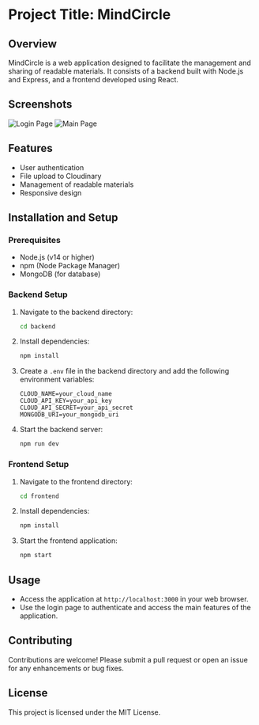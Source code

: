 # Project Title: MindCircle

## Overview
MindCircle is a web application designed to facilitate the management and sharing of readable materials. It consists of a backend built with Node.js and Express, and a frontend developed using React.

## Screenshots
![Login Page](src/assets/screenshots/scr1.png)
![Main Page](src/assets/screenshots/scr2.png)

## Features
- User authentication
- File upload to Cloudinary
- Management of readable materials
- Responsive design

## Installation and Setup

### Prerequisites
- Node.js (v14 or higher)
- npm (Node Package Manager)
- MongoDB (for database)

### Backend Setup
1. Navigate to the backend directory:
   ```bash
   cd backend
   ```

2. Install dependencies:
   ```bash
   npm install
   ```

3. Create a `.env` file in the backend directory and add the following environment variables:
   ```
   CLOUD_NAME=your_cloud_name
   CLOUD_API_KEY=your_api_key
   CLOUD_API_SECRET=your_api_secret
   MONGODB_URI=your_mongodb_uri
   ```

4. Start the backend server:
   ```bash
   npm run dev
   ```

### Frontend Setup
1. Navigate to the frontend directory:
   ```bash
   cd frontend
   ```

2. Install dependencies:
   ```bash
   npm install
   ```

3. Start the frontend application:
   ```bash
   npm start
   ```

## Usage
- Access the application at `http://localhost:3000` in your web browser.
- Use the login page to authenticate and access the main features of the application.

## Contributing
Contributions are welcome! Please submit a pull request or open an issue for any enhancements or bug fixes.

## License
This project is licensed under the MIT License.
